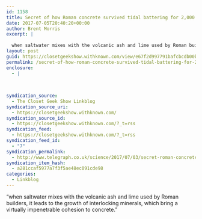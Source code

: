 ```yaml
---
id: 1158
title: Secret of how Roman concrete survived tidal battering for 2,000 years revealed 
date: 2017-07-05T20:40:20+00:00
author: Brent Morris
excerpt: |
  
  when saltwater mixes with the volcanic ash and lime used by Roman builders, it leads to the growth of interlocking minerals, which bring a virtually impenetrable cohesion to concrete.
layout: post
guid: https://closetgeekshow.withknown.com/view/e67f2d997791bafcbcdb00b4d3b4cfe5
permalink: /secret-of-how-roman-concrete-survived-tidal-battering-for-2000-years-revealed/
enclosure:
  - |
    
    
    
syndication_source:
  - The Closet Geek Show Linkblog
syndication_source_uri:
  - https://closetgeekshow.withknown.com/
syndication_source_id:
  - https://closetgeekshow.withknown.com/?_t=rss
syndication_feed:
  - https://closetgeekshow.withknown.com/?_t=rss
syndication_feed_id:
  - "7"
syndication_permalink:
  - http://www.telegraph.co.uk/science/2017/07/03/secret-roman-concrete-survived-tidal-battering-2000-years-revealed
syndication_item_hash:
  - a281ccaf5977a7f3f5ae48ec091cde98
categories:
  - Linkblog
---
```

<div class="known-bookmark">
  <div class="e-content">
    <p>
      &#8220;when saltwater mixes with the volcanic ash and lime used by Roman builders, it leads to the growth of interlocking minerals, which bring a virtually impenetrable cohesion to concrete.&#8221;
    </p>
  </div>
</div>